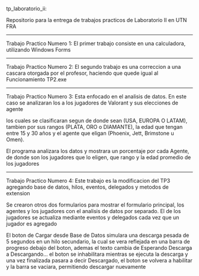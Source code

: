 tp_laboratorio_ii:

Repositorio para la entrega de trabajos practicos de Laboratorio II en UTN FRA

--------------------------------------------------------------------------------------------------------------------
Trabajo Practico Numero 1:
El primer trabajo consiste en una calculadora, utilizando Windows Forms

--------------------------------------------------------------------------------------------------------------------
Trabajo Practico Numero 2:
El segundo trabajo es una correccion a una cascara otorgada por el profesor, haciendo que quede igual
al Funcionamiento TP2.exe

--------------------------------------------------------------------------------------------------------------------
Trabajo Practico Numero 3:
Esta enfocado en el analisis de datos. En este caso se analizaran los a los jugadores de Valorant
y sus elecciones de agente

los cuales se clasificaran segun de donde sean (USA, EUROPA O LATAM), tambien por sus rangos (PLATA, ORO o DIAMANTE), 
la edad que tengan entre 15 y 30 años y el agente que eligan (Phoenix, Jett, Brimstone u Omen).

El programa analizara los datos y mostrara un porcentaje por cada Agente, de donde son los jugadores que lo eligen, 
que rango y la edad promedio de los jugadores

--------------------------------------------------------------------------------------------------------------------
Trabajo Practico Numero 4:
Este trabajo es la modificacion del TP3 agregando base de datos, hilos, eventos, delegados y metodos de extension

Se crearon otros dos formularios para mostrar el formulario principal, los agentes y los jugadores con el analisis
de datos por separado. El de los jugadores se actualiza mediante eventos y delegados cada vez que un jugador es agregado

El boton de Cargar desde Base de Datos simulara una descarga pesada de 5 segundos en un hilo secundario, la cual 
se vera reflejada en una barra de progreso debajo del boton, ademas el texto cambia de Esperando Descarga a Descargando...
el boton se inhabilitara mientras se ejecuta la descarga y una vez finalizada pasara a decir Descargado, el boton se 
volvera a habilitar y la barra se vaciara, permitiendo descargar nuevamente
